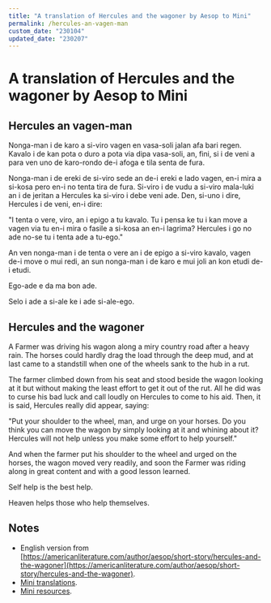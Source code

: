 ```yaml
---
title: "A translation of Hercules and the wagoner by Aesop to Mini"
permalink: /hercules-an-vagen-man
custom_date: "230104"
updated_date: "230207"
---
```


# A translation of Hercules and the wagoner by Aesop to Mini

## Hercules an vagen-man

Nonga-man i de karo a si-viro vagen en vasa-soli jalan afa bari regen. Kavalo i de kan pota o duro a pota via dipa vasa-soli, an, fini, si i de veni a para ven uno de karo-rondo de-i afoga e tila senta de fura.

Nonga-man i de ereki de si-viro sede an de-i ereki e lado vagen, en-i mira a si-kosa pero en-i no tenta tira de fura. Si-viro i de vudu a si-viro mala-luki an i de jeritan a Hercules ka si-viro i debe veni ade. Den, si-uno i dire, Hercules i de veni, en-i dire:

"I tenta o vere, viro, an i epigo a tu kavalo. Tu i pensa ke tu i kan move a vagen via tu en-i mira o fasile a si-kosa an en-i lagrima? Hercules i go no ade no-se tu i tenta ade a tu-ego."

An ven nonga-man i de tenta o vere an i de epigo a si-viro kavalo, vagen de-i move o mui redi, an sun nonga-man i de karo e mui joli an kon etudi de-i etudi.

Ego-ade e da ma bon ade.

Selo i ade a si-ale ke i ade si-ale-ego.

## Hercules and the wagoner

A Farmer was driving his wagon along a miry country road after a heavy rain. The horses could hardly drag the load through the deep mud, and at last came to a standstill when one of the wheels sank to the hub in a rut.

The farmer climbed down from his seat and stood beside the wagon looking at it but without making the least effort to get it out of the rut. All he did was to curse his bad luck and call loudly on Hercules to come to his aid. Then, it is said, Hercules really did appear, saying:

"Put your shoulder to the wheel, man, and urge on your horses. Do you think you can move the wagon by simply looking at it and whining about it? Hercules will not help unless you make some effort to help yourself."

And when the farmer put his shoulder to the wheel and urged on the horses, the wagon moved very readily, and soon the Farmer was riding along in great content and with a good lesson learned.

Self help is the best help.

Heaven helps those who help themselves.

## Notes

- English version from [https://americanliterature.com/author/aesop/short-story/hercules-and-the-wagoner](https://americanliterature.com/author/aesop/short-story/hercules-and-the-wagoner).
- [Mini translations](/mini-translations).
- [Mini resources](/mini-resources).
